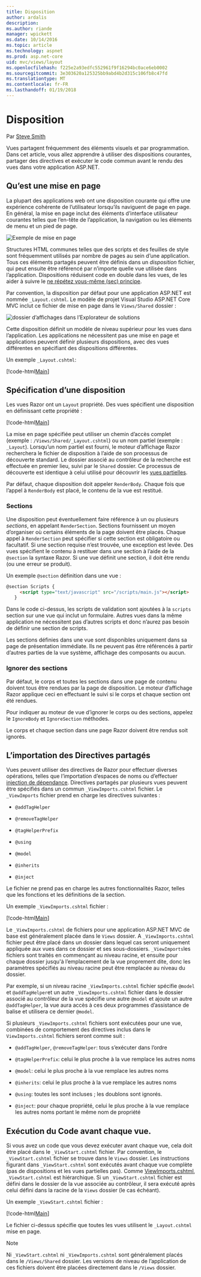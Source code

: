 ```yaml
---
title: Disposition
author: ardalis
description: 
ms.author: riande
manager: wpickett
ms.date: 10/14/2016
ms.topic: article
ms.technology: aspnet
ms.prod: asp.net-core
uid: mvc/views/layout
ms.openlocfilehash: f225e2a93edfc552961f9f16294bc0ace6eb0002
ms.sourcegitcommit: 3e303620a125325bb9abd4b2d315c106fb8c47fd
ms.translationtype: MT
ms.contentlocale: fr-FR
ms.lasthandoff: 01/19/2018
---
```

# <a name="layout"></a>Disposition

Par [Steve Smith](https://ardalis.com/)

Vues partagent fréquemment des éléments visuels et par programmation. Dans cet article, vous allez apprendre à utiliser des dispositions courantes, partager des directives et exécuter le code commun avant le rendu des vues dans votre application ASP.NET.

## <a name="what-is-a-layout"></a>Qu’est une mise en page

La plupart des applications web ont une disposition courante qui offre une expérience cohérente de l’utilisateur lorsqu’ils naviguent de page en page. En général, la mise en page inclut des éléments d’interface utilisateur courantes telles que l’en-tête de l’application, la navigation ou les éléments de menu et un pied de page.

![Exemple de mise en page](layout/_static/page-layout.png)

Structures HTML communes telles que des scripts et des feuilles de style sont fréquemment utilisés par nombre de pages au sein d’une application. Tous ces éléments partagés peuvent être définis dans un *disposition* fichier, qui peut ensuite être référencé par n’importe quelle vue utilisée dans l’application. Dispositions réduisent code en double dans les vues, de les aider à suivre le [ne répétez vous-même (sec) principe](http://deviq.com/don-t-repeat-yourself/).

Par convention, la disposition par défaut pour une application ASP.NET est nommée `_Layout.cshtml`. Le modèle de projet Visual Studio ASP.NET Core MVC inclut ce fichier de mise en page dans le `Views/Shared` dossier :

![dossier d’affichages dans l’Explorateur de solutions](layout/_static/web-project-views.png)

Cette disposition définit un modèle de niveau supérieur pour les vues dans l’application. Les applications ne nécessitent pas une mise en page et applications peuvent définir plusieurs dispositions, avec des vues différentes en spécifiant des dispositions différentes.

Un exemple `_Layout.cshtml`:

[!code-html[Main](../../common/samples/WebApplication1/Views/Shared/_Layout.cshtml?highlight=42,66)]

## <a name="specifying-a-layout"></a>Spécification d’une disposition

Les vues Razor ont un `Layout` propriété. Des vues spécifient une disposition en définissant cette propriété :

[!code-html[Main](../../common/samples/WebApplication1/Views/_ViewStart.cshtml?highlight=2)]

La mise en page spécifiée peut utiliser un chemin d’accès complet (exemple : `/Views/Shared/_Layout.cshtml`) ou un nom partiel (exemple : `_Layout`). Lorsqu’un nom partiel est fourni, le moteur d’affichage Razor recherchera le fichier de disposition à l’aide de son processus de découverte standard. Le dossier associé au contrôleur de la recherche est effectuée en premier lieu, suivi par le `Shared` dossier. Ce processus de découverte est identique à celui utilisé pour découvrir les [vues partielles](partial.md).

Par défaut, chaque disposition doit appeler `RenderBody`. Chaque fois que l’appel à `RenderBody` est placé, le contenu de la vue est restitué.

<a name="layout-sections-label"></a>

### <a name="sections"></a>Sections

Une disposition peut éventuellement faire référence à un ou plusieurs *sections*, en appelant `RenderSection`. Sections fournissent un moyen d’organiser où certains éléments de la page doivent être placés. Chaque appel à `RenderSection` peut spécifier si cette section est obligatoire ou facultatif. Si une section requise n’est trouvée, une exception est levée. Des vues spécifient le contenu à restituer dans une section à l’aide de la `@section` la syntaxe Razor. Si une vue définit une section, il doit être rendu (ou une erreur se produit).

Un exemple `@section` définition dans une vue :

```html
@section Scripts {
     <script type="text/javascript" src="/scripts/main.js"></script>
   }
   ```

Dans le code ci-dessus, les scripts de validation sont ajoutées à la `scripts` section sur une vue qui inclut un formulaire. Autres vues dans la même application ne nécessitent pas d’autres scripts et donc n’aurez pas besoin de définir une section de scripts.

Les sections définies dans une vue sont disponibles uniquement dans sa page de présentation immédiate. Ils ne peuvent pas être référencés à partir d’autres parties de la vue système, affichage des composants ou aucun.

### <a name="ignoring-sections"></a>Ignorer des sections

Par défaut, le corps et toutes les sections dans une page de contenu doivent tous être rendues par la page de disposition. Le moteur d’affichage Razor applique ceci en effectuant le suivi si le corps et chaque section ont été rendues.

Pour indiquer au moteur de vue d’ignorer le corps ou des sections, appelez le `IgnoreBody` et `IgnoreSection` méthodes.

Le corps et chaque section dans une page Razor doivent être rendus soit ignorés.

<a name="viewimports"></a>

## <a name="importing-shared-directives"></a>L’importation des Directives partagés

Vues peuvent utiliser des directives de Razor pour effectuer diverses opérations, telles que l’importation d’espaces de noms ou d’effectuer [injection de dépendance](dependency-injection.md). Directives partagés par plusieurs vues peuvent être spécifiés dans un commun `_ViewImports.cshtml` fichier. Le `_ViewImports` fichier prend en charge les directives suivantes :

* `@addTagHelper`

* `@removeTagHelper`

* `@tagHelperPrefix`

* `@using`

* `@model`

* `@inherits`

* `@inject`

Le fichier ne prend pas en charge les autres fonctionnalités Razor, telles que les fonctions et les définitions de la section.

Un exemple `_ViewImports.cshtml` fichier :

[!code-html[Main](../../common/samples/WebApplication1/Views/_ViewImports.cshtml)]

Le `_ViewImports.cshtml` de fichiers pour une application ASP.NET MVC de base est généralement placée dans le `Views` dossier. A `_ViewImports.cshtml` fichier peut être placé dans un dossier dans lequel cas seront uniquement appliquée aux vues dans ce dossier et ses sous-dossiers. `_ViewImports`les fichiers sont traités en commençant au niveau racine, et ensuite pour chaque dossier jusqu'à l’emplacement de la vue proprement dite, donc les paramètres spécifiés au niveau racine peut être remplacée au niveau du dossier.

Par exemple, si un niveau racine `_ViewImports.cshtml` fichier spécifie `@model` et `@addTagHelper`et un autre `_ViewImports.cshtml` fichier dans le dossier associé au contrôleur de la vue spécifie une autre `@model` et ajoute un autre `@addTagHelper`, la vue aura accès à ces deux programmes d’assistance de balise et utilisera ce dernier `@model`.

Si plusieurs `_ViewImports.cshtml` fichiers sont exécutées pour une vue, combinées de comportement des directives inclus dans le `ViewImports.cshtml` fichiers seront comme suit :

* `@addTagHelper`, `@removeTagHelper`: tous s’exécuter dans l’ordre

* `@tagHelperPrefix`: celui le plus proche à la vue remplace les autres noms

* `@model`: celui le plus proche à la vue remplace les autres noms

* `@inherits`: celui le plus proche à la vue remplace les autres noms

* `@using`: toutes les sont incluses ; les doublons sont ignorés.

* `@inject`: pour chaque propriété, celui le plus proche à la vue remplace les autres noms portant le même nom de propriété

<a name="viewstart"></a>

## <a name="running-code-before-each-view"></a>Exécution du Code avant chaque vue.

Si vous avez un code que vous devez exécuter avant chaque vue, cela doit être placé dans le `_ViewStart.cshtml` fichier. Par convention, le `_ViewStart.cshtml` fichier se trouve dans le `Views` dossier. Les instructions figurant dans `_ViewStart.cshtml` sont exécutés avant chaque vue complète (pas de dispositions et les vues partielles pas). Comme [ViewImports.cshtml](xref:mvc/views/layout#viewimports), `_ViewStart.cshtml` est hiérarchique. Si un `_ViewStart.cshtml` fichier est défini dans le dossier de la vue associée au contrôleur, il sera exécuté après celui défini dans la racine de la `Views` dossier (le cas échéant).

Un exemple `_ViewStart.cshtml` fichier :

[!code-html[Main](../../common/samples/WebApplication1/Views/_ViewStart.cshtml)]

Le fichier ci-dessus spécifie que toutes les vues utilisent le `_Layout.cshtml` mise en page.

> [!NOTE]
> Ni `_ViewStart.cshtml` ni `_ViewImports.cshtml` sont généralement placés dans le `/Views/Shared` dossier. Les versions de niveau de l’application de ces fichiers doivent être placées directement dans le `/Views` dossier.
